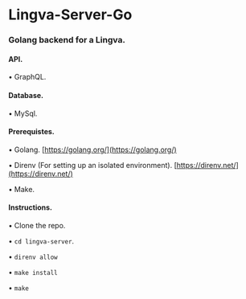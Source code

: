 # Lingva-Server-Go

### Golang backend for a Lingva.

#### API.
• GraphQL.

#### Database.
• MySql.

#### Prerequistes.
• Golang. [https://golang.org/](https://golang.org/)

• Direnv (For setting up an isolated environment). [https://direnv.net/](https://direnv.net/)

• Make.

#### Instructions.
• Clone the repo.

• `cd lingva-server`.

• `direnv allow`

• `make install`

• `make`